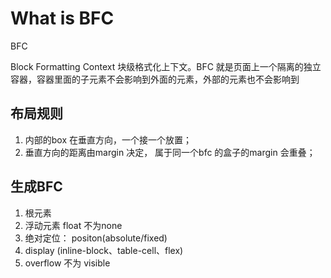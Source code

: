# What is BFC


BFC 

Block Formatting Context 块级格式化上下文。BFC 就是页面上一个隔离的独立容器，容器里面的子元素不会影响到外面的元素，外部的元素也不会影响到



## 布局规则

1. 内部的box 在垂直方向，一个接一个放置；
2. 垂直方向的距离由margin 决定， 属于同一个bfc 的盒子的margin 会重叠；



## 生成BFC

1. 根元素
2. 浮动元素 float 不为none
3. 绝对定位： positon(absolute/fixed)
4. display (inline-block、table-cell、flex)
5. overflow 不为 visible

